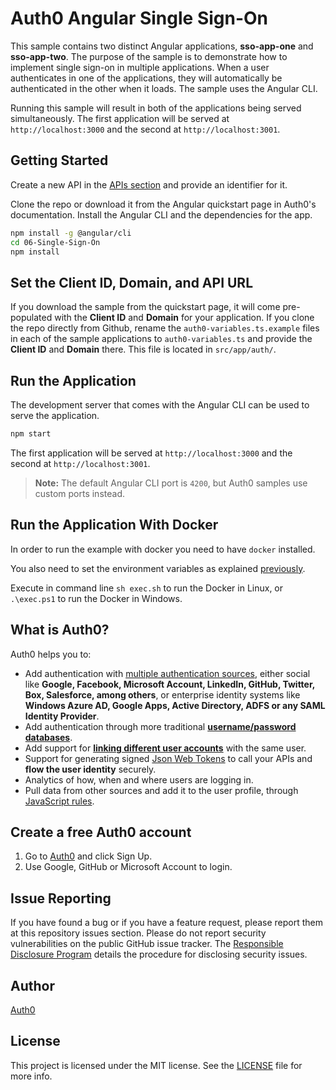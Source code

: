 # Auth0 Angular Single Sign-On

This sample contains two distinct Angular applications, **sso-app-one** and **sso-app-two**. The purpose of the sample is to demonstrate how to implement single sign-on in multiple applications. When a user authenticates in one of the applications, they will automatically be authenticated in the other when it loads. The sample uses the Angular CLI.

Running this sample will result in both of the applications being served simultaneously. The first application will be served at `http://localhost:3000` and the second at `http://localhost:3001`.

## Getting Started

Create a new API in the [APIs section](https://manage.auth0.com/#/apis) and provide an identifier for it.

Clone the repo or download it from the Angular quickstart page in Auth0's documentation. Install the Angular CLI and the dependencies for the app.

```bash
npm install -g @angular/cli
cd 06-Single-Sign-On
npm install
```

## Set the Client ID, Domain, and API URL

If you download the sample from the quickstart page, it will come pre-populated with the **Client ID** and **Domain** for your application. If you clone the repo directly from Github, rename the `auth0-variables.ts.example` files in each of the sample applications to `auth0-variables.ts` and provide the **Client ID** and **Domain** there. This file is located in `src/app/auth/`.

## Run the Application

The development server that comes with the Angular CLI can be used to serve the application.

```bash
npm start
```

The first application will be served at `http://localhost:3000` and the second at `http://localhost:3001`.

> **Note:** The default Angular CLI port is `4200`, but Auth0 samples use custom ports instead.

## Run the Application With Docker

In order to run the example with docker you need to have `docker` installed.

You also need to set the environment variables as explained [previously](#set-the-client-id-domain-and-api-url).

Execute in command line `sh exec.sh` to run the Docker in Linux, or `.\exec.ps1` to run the Docker in Windows.

## What is Auth0?

Auth0 helps you to:

* Add authentication with [multiple authentication sources](https://docs.auth0.com/identityproviders), either social like **Google, Facebook, Microsoft Account, LinkedIn, GitHub, Twitter, Box, Salesforce, among others**, or enterprise identity systems like **Windows Azure AD, Google Apps, Active Directory, ADFS or any SAML Identity Provider**.
* Add authentication through more traditional **[username/password databases](https://docs.auth0.com/mysql-connection-tutorial)**.
* Add support for **[linking different user accounts](https://docs.auth0.com/link-accounts)** with the same user.
* Support for generating signed [Json Web Tokens](https://docs.auth0.com/jwt) to call your APIs and **flow the user identity** securely.
* Analytics of how, when and where users are logging in.
* Pull data from other sources and add it to the user profile, through [JavaScript rules](https://docs.auth0.com/rules).

## Create a free Auth0 account

1. Go to [Auth0](https://auth0.com/signup) and click Sign Up.
2. Use Google, GitHub or Microsoft Account to login.

## Issue Reporting

If you have found a bug or if you have a feature request, please report them at this repository issues section. Please do not report security vulnerabilities on the public GitHub issue tracker. The [Responsible Disclosure Program](https://auth0.com/whitehat) details the procedure for disclosing security issues.

## Author

[Auth0](https://auth0.com)

## License

This project is licensed under the MIT license. See the [LICENSE](LICENSE.txt) file for more info.

